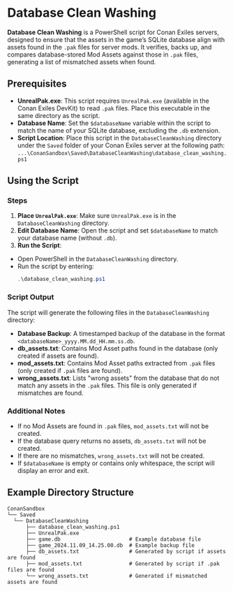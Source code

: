 # Database Clean Washing

**Database Clean Washing** is a PowerShell script for Conan Exiles servers, designed to ensure that the assets in the game’s SQLite database align with assets found in the `.pak` files for server mods. It verifies, backs up, and compares database-stored Mod Assets against those in `.pak` files, generating a list of mismatched assets when found.

## Prerequisites

- **UnrealPak.exe**: This script requires `UnrealPak.exe` (available in the Conan Exiles DevKit) to read `.pak` files. Place this executable in the same directory as the script.
- **Database Name**: Set the `$databaseName` variable within the script to match the name of your SQLite database, excluding the `.db` extension.
- **Script Location**: Place this script in the `DatabaseCleanWashing` directory under the `Saved` folder of your Conan Exiles server at the following path: `...\ConanSandbox\Saved\DatabaseCleanWashing\database_clean_washing.ps1`

## Using the Script

### Steps

1. **Place `UnrealPak.exe`**: Make sure `UnrealPak.exe` is in the `DatabaseCleanWashing` directory.
2. **Edit Database Name**: Open the script and set `$databaseName` to match your database name (without `.db`).
3. **Run the Script**:
 - Open PowerShell in the `DatabaseCleanWashing` directory.
 - Run the script by entering:
   ```powershell
   .\database_clean_washing.ps1
   ```

### Script Output

The script will generate the following files in the `DatabaseCleanWashing` directory:

- **Database Backup**: A timestamped backup of the database in the format `<databaseName>_yyyy.MM.dd_HH.mm.ss.db`.
- **db_assets.txt**: Contains Mod Asset paths found in the database (only created if assets are found).
- **mod_assets.txt**: Contains Mod Asset paths extracted from `.pak` files (only created if `.pak` files are found).
- **wrong_assets.txt**: Lists "wrong assets" from the database that do not match any assets in the `.pak` files. This file is only generated if mismatches are found.

### Additional Notes

- If no Mod Assets are found in `.pak` files, `mod_assets.txt` will not be created.
- If the database query returns no assets, `db_assets.txt` will not be created.
- If there are no mismatches, `wrong_assets.txt` will not be created.
- If `$databaseName` is empty or contains only whitespace, the script will display an error and exit.

## Example Directory Structure

```plaintext
ConanSandbox
└── Saved
  └── DatabaseCleanWashing
      ├── database_clean_washing.ps1
      ├── UnrealPak.exe
      ├── game.db                      # Example database file
      ├── game_2024.11.09_14.25.00.db  # Example backup file
      ├── db_assets.txt                # Generated by script if assets are found
      ├── mod_assets.txt               # Generated by script if .pak files are found
      └── wrong_assets.txt             # Generated if mismatched assets are found
